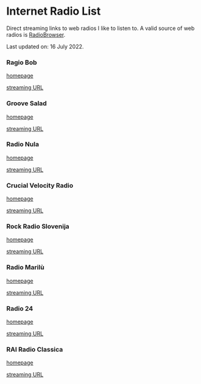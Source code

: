 # Internet Radio List

Direct streaming links to web radios I like to listen to. A valid source of web radios is [RadioBrowser](https://www.radio-browser.info/).

Last updated on: 16 July 2022.

### Ragio Bob

[homepage](https://www.radiobob.si/)

[streaming URL](https://live.radio.si/BOB)

### Groove Salad

[homepage](https://somafm.com/groovesalad/)

[streaming URL](https://somafm.com/m3u/groovesalad130.m3u)

### Radio Nula

[homepage](https://radionula.com/)

[streaming URL](https://strm.radionula.com/classics)

### Crucial Velocity Radio

[homepage](https://www.crucialvelocity.ca/)

[streaming URL](http://ais-sa2.cdnstream1.com/1369_128)

### Rock Radio Slovenija

[homepage](http://rockradio.si/)

[streaming URL](http://stream.rockradio.si:9034/;stream/1)

### Radio Marilù

[homepage](https://www.marilu.it/)

[streaming URL](https://wma01.fluidstream.net/marilu)

### Radio 24

[homepage](https://www.radio24.ilsole24ore.com/)

[streaming URL](http://shoutcast.radio24.it:8000)

### RAI Radio Classica

[homepage](https://www.raiplayradio.it/radio3classica/)

[streaming URL](http://icestreaming.rai.it/5.mp3)
